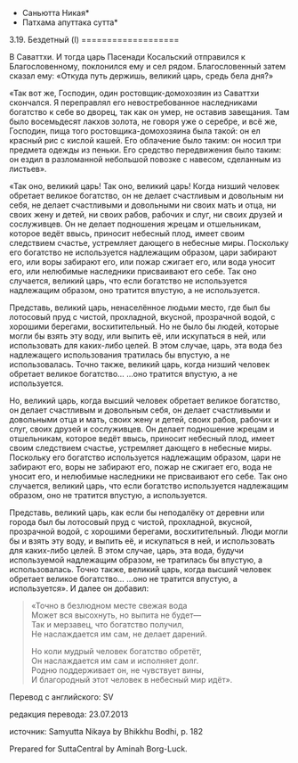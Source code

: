 * Саньютта Никая*
* Патхама апуттака сутта*

3\.19\. Бездетный \(I\)
\=\=\=\=\=\=\=\=\=\=\=\=\=\=\=\=\=\=\=

В Саваттхи\. И тогда царь Пасенади Косальский отправился к Благословенному, поклонился ему и сел рядом\. Благословенный затем сказал ему: «Откуда путь держишь, великий царь, средь бела дня?»

«Так вот же, Господин, один ростовщик\-домохозяин из Саваттхи скончался\. Я переправлял его невостребованное наследниками богатство к себе во дворец, так как он умер, не оставив завещания\. Там было восемьдесят лакхов золота, не говоря уже о серебре, и всё же, Господин, пища того ростовщика\-домохозяина была такой: он ел красный рис с кислой кашей\. Его облачение было таким: он носил три предмета одежды из пеньки\. Его средство передвижения было таким: он ездил в разломанной небольшой повозке с навесом, сделанным из листьев»\.

«Так оно, великий царь\! Так оно, великий царь\! Когда низший человек обретает великое богатство, он не делает счастливым и довольным ни себя, не делает счастливыми и довольными ни своих мать и отца, ни своих жену и детей, ни своих рабов, рабочих и слуг, ни своих друзей и сослуживцев\. Он не делает подношения жрецам и отшельникам, которое ведёт ввысь, приносит небесный плод, имеет своим следствием счастье, устремляет дающего в небесные миры\. Поскольку его богатство не используется надлежащим образом, цари забирают его, или воры забирают его, или пожар сжигает его, или вода уносит его, или нелюбимые наследники присваивают его себе\. Так оно случается, великий царь, что если богатство не используется надлежащим образом, оно тратится впустую, а не используется\.

Представь, великий царь, ненаселённое людьми место, где был бы лотосовый пруд с чистой, прохладной, вкусной, прозрачной водой, с хорошими берегами, восхитительный\. Но не было бы людей, которые могли бы взять эту воду, или выпить её, или искупаться в ней, или использовать для каких\-либо целей\. В этом случае, царь, эта вода без надлежащего использования тратилась бы впустую, а не использовалась\. Точно также, великий царь, когда низший человек обретает великое богатство… …оно тратится впустую, а не используется\.

Но, великий царь, когда высший человек обретает великое богатство, он делает счастливым и довольным себя, он делает счастливыми и довольными отца и мать, своих жену и детей, своих рабов, рабочих и слуг, своих друзей и сослуживцев\. Он делает подношение жрецам и отшельникам, которое ведёт ввысь, приносит небесный плод, имеет своим следствием счастье, устремляет дающего в небесные миры\. Поскольку его богатство используется надлежащим образом, цари не забирают его, воры не забирают его, пожар не сжигает его, вода не уносит его, и нелюбимые наследники не присваивают его себе\. Так оно случается, великий царь, что если богатство используется надлежащим образом, оно не тратится впустую, а используется\.

Представь, великий царь, как если бы неподалёку от деревни или города был бы лотосовый пруд с чистой, прохладной, вкусной, прозрачной водой, с хорошими берегами, восхитительный\. Люди могли бы и взять эту воду, и выпить её, и искупаться в ней, и использовать для каких\-либо целей\. В этом случае, царь, эта вода, будучи используемой надлежащим образом, не тратилась бы впустую, а использовалась\. Точно также, великий царь, когда высший человек обретает великое богатство… …оно не тратится впустую, а используется»\. И далее он добавил:

> «Точно в безлюдном месте свежая вода  
> Может вся высохнуть, но выпита не будет—  
> Так и мерзавец, что богатство получил,  
> Не наслаждается им сам, не делает дарений\.  
>   
> Но коли мудрый человек богатство обретёт,  
> Он наслаждается им сам и исполняет долг\.  
> Родню поддерживает он, не чувствует вины,  
> И благородный этот человек в небесный мир идёт»\.

Перевод с английского: SV

редакция перевода: 23\.07\.2013

источник: Samyutta Nikaya by Bhikkhu Bodhi, p\. 182

Prepared for SuttaCentral by Aminah Borg\-Luck\.